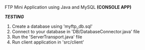 FTP Mini Application using Java and MySQL
**(CONSOLE APP)**

***TESTING***
1. Create a database using 'myftp_db.sql'
2. Connect to your database in 'DB/DatabaseConnector.java' file
3. Run the 'ServerTransport.java' file
4. Run client application in 'src/client'

